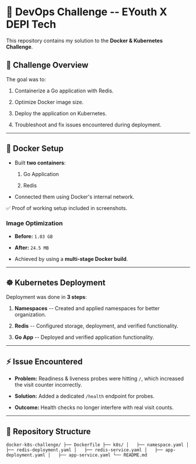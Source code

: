 🚀 DevOps Challenge -- EYouth X DEPI Tech
========================================

This repository contains my solution to the **Docker & Kubernetes Challenge**.

📌 Challenge Overview
---------------------

The goal was to:

1.  Containerize a Go application with Redis.

2.  Optimize Docker image size.

3.  Deploy the application on Kubernetes.

4.  Troubleshoot and fix issues encountered during deployment.

* * * * *

🐳 Docker Setup
---------------

-   Built **two containers**:

    1.  Go Application

    2.  Redis

-   Connected them using Docker's internal network.

✅ Proof of working setup included in screenshots.

### Image Optimization

-   **Before:** `1.03 GB`

-   **After:** `24.5 MB`

-   Achieved by using a **multi-stage Docker build**.

* * * * *

☸️ Kubernetes Deployment
------------------------

Deployment was done in **3 steps**:

1.  **Namespaces** -- Created and applied namespaces for better organization.

2.  **Redis** -- Configured storage, deployment, and verified functionality.

3.  **Go App** -- Deployed and verified application functionality.

* * * * *

⚡ Issue Encountered
-------------------

-   **Problem:** Readiness & liveness probes were hitting `/`, which increased the visit counter incorrectly.

-   **Solution:** Added a dedicated `/health` endpoint for probes.

-   **Outcome:** Health checks no longer interfere with real visit counts.

* * * * *

📂 Repository Structure
-----------------------

`docker-k8s-challenge/
├── Dockerfile
├── k8s/
│   ├── namespace.yaml
│   ├── redis-deployment.yaml
│   ├── redis-service.yaml
│   ├── app-deployment.yaml
│   ├── app-service.yaml
└── README.md`

